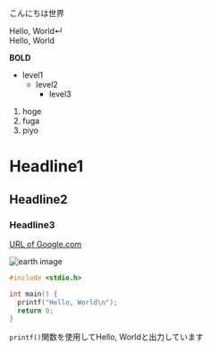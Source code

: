 こんにちは世界

Hello, World↵  
Hello, World

**BOLD**

- level1
  - level2
    - level3

1. hoge
2. fuga
3. piyo

# Headline1
## Headline2
### Headline3

[URL of Google.com](https://www.google.com/webhp?hl=en&sa=X&ved=0ahUKEwixzd2koLaNAxVCbvUHHbV8AH8QPAgI)

![earth image](./hoge.png)

``` c
#include <stdio.h>

int main() {
  printf("Hello, World\n");
  return 0;
}

```

`printf()`関数を使用してHello, Worldと出力しています
